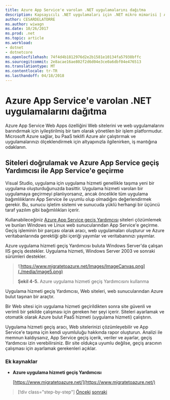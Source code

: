```yaml
---
title: Azure App Service'e varolan .NET uygulamalarını dağıtma
description: Kapsayıcılı .NET uygulamaları için .NET mikro mimarisi | Azure App Service'e varolan .NET uygulamalarını dağıtma
author: CESARDELATORRE
ms.author: wiwagn
ms.date: 10/26/2017
ms.prod: .net
ms.topic: article
ms.workload:
- dotnet
- dotnetcore
ms.openlocfilehash: 74f4d4b1812976d2e2b1581e10134fa57938bffc
ms.sourcegitcommit: 2e8acae16ae802f2d6d04e3ce0a6dbf04e476513
ms.translationtype: MT
ms.contentlocale: tr-TR
ms.lasthandoff: 04/18/2018
---
```

# <a name="how-to-deploy-existing-net-apps-to-azure-app-service"></a>Azure App Service'e varolan .NET uygulamalarını dağıtma 

Azure App Service Web Apps özelliğini Web sitelerini ve web uygulamalarını barındırmak için iyileştirilmiş bir tam olarak yönetilen bir işlem platformudur. Microsoft Azure sağlar, bu PaaS teklifi Azure alır çalıştırmak ve uygulamalarınızı ölçeklendirmek için altyapınızla ilgilenirken, iş mantığına odaklanın.

## <a name="validate-sites-and-migrate-to-app-service-with-azure-app-service-migration-assistant"></a>Siteleri doğrulamak ve Azure App Service geçiş Yardımcısı ile App Service'e geçirme

Visual Studio, uygulama için uygulama hizmeti genellikle taşıma yeni bir uygulama oluşturduğunuzda basittir. Uygulama hizmeti varolan bir uygulamaya geçirmeyi planlıyorsanız, ancak öncelikle tüm uygulama bağımlılıklarını App Service ile uyumlu olup olmadığını değerlendirmek gerekir. Bu, sunucu işletim sistemi ve sunucuda yüklü herhangi bir üçüncü taraf yazılım gibi bağımlılıkları içerir.

Kullanabileceğiniz [Azure App Service geçiş Yardımcısı](https://www.migratetoazure.net/) siteleri çözümlemek ve bunları Windows ve Linux web sunucularından App Service'e geçirme. Geçiş işleminin bir parçası olarak aracı, web uygulamaları oluşturur ve Azure veritabanlarında gerektiği gibi içeriği yayımlar ve veritabanınızı yayımlar.

Azure uygulama hizmeti geçiş Yardımcısı buluta Windows Server'da çalışan IIS geçiş destekler. Uygulama hizmeti, Windows Server 2003 ve sonraki sürümleri destekler.

> ![https://www.migratetoazure.net/Images/ImageCanvas.png](./media/image5.png)
>
> **Şekil 4-5.** Azure uygulama hizmeti geçiş Yardımcısını kullanma

Uygulama hizmeti geçiş Yardımcısı, Web siteleri, web sunucularından Azure bulut taşınan bir araçtır.

Bir Web sitesi için uygulama hizmeti geçirildikten sonra site güvenli ve verimli bir şekilde çalışması için gereken her şeyi içerir. Siteleri ayarlamak ve otomatik olarak Azure bulut PaaS hizmeti (uygulama hizmeti) çalıştırın.

Uygulama hizmeti geçiş aracı, Web sitelerinizi çözümleyebilir ve App Service'e taşıma için kendi uyumluluğu hakkında rapor oluşturun. Analizi ile memnun kaldıysanız, App Service geçiş içerik, veriler ve ayarlar, geçiş Yardımcısı izin verebilirsiniz. Bir site oldukça uyumlu değilse, geçiş aracının çalışması için ayarlamak gerekenleri açıklar.

### <a name="additional-resources"></a>Ek kaynaklar

- **Azure uygulama hizmeti geçiş Yardımcısı**

    [https://www.migratetoazure.net/](https://www.migratetoazure.net/)

>[!div class="step-by-step"]
[Önceki](what-about-cloud-optimized-applications.md)
[sonraki](deploy-existing-net-apps-as-windows-containers.md)
